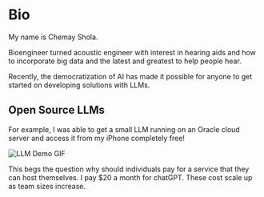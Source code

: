 # Bio

My name is Chemay Shola.

Bioengineer turned acoustic engineer with interest in hearing aids and how to incorporate big data and the latest and greatest to help people hear.

Recently, the democratization of AI has made it possible for anyone to get started on developing solutions with LLMs.

## Open Source LLMs
For example, I was able to get a small LLM running on an Oracle cloud server and access it from my iPhone completely free! 

![LLM Demo GIF](https://github.com/chozillla/chozillla/blob/master/RPReplay_Final1724323653-ezgif.com-video-to-gif-converter.gif)

This begs the question why should individuals pay for a service that they can host themselves. I pay $20 a month for chatGPT. These cost scale up as team sizes increase. 
